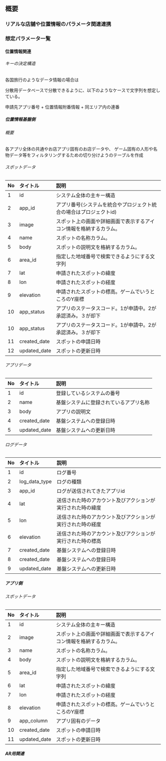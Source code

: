 

## 概要

### リアルな店舗や位置情報のパラメータ関連連携

### 想定パラメータ一覧

#### 位置情報関連

###### キーの決定構造

各国旅行のようなデータ情報の場合は

分散用データベースで分散できるように、以下のようなケースで文字列を想定している。

申請先アプリ番号 + 位置情報附番情報 + 同エリア内の連番



##### 位置情報基盤側

###### 概要

各アプリ全体の共通やお店アプリ固有のお店データや、
ゲーム固有の人形や名物データ等をフィルタリングするための切り分けようのテーブルを作成

###### スポットデータ

| No | タイトル | 説明 |
|:-----------|:------------|:------------|
| 1       | id | システム全体の主キー構造  |
| 2       | app_id | アプリ番号(システムを統合やプロジェクト統合の場合はプロジェクトid)  |
| 3       | image | スポット上の画面や詳細画面で表示するアイコン情報を格納するカラム。  |
| 4       | name | スポットの名称カラム。  |
| 5      | body | スポットの説明文を格納するカラム。  |
| 6       | area_id | 指定した地域番号で検索できるようにする文字列  |
| 7       | lat | 申請されたスポットの緯度  |
| 8       | lon | 申請されたスポットの経度  |
| 9       | elevation | 申請されたスポットの標高。ゲームでいうところのY座標  |
| 10       | app_status | アプリのステータスコード。1が申請中。2が承認済み。３が却下  |
| 10       | app_status | アプリのステータスコード。1が申請中。2が承認済み。３が却下  |
| 11       | created_date | スポットの申請日時  |
| 12       | updated_date | スポットの更新日時  |

###### アプリデータ

| No | タイトル | 説明 |
|:-----------|:------------|:------------|
| 1       | id | 登録しているシステムの番号  |
| 2       | name | 基盤システムに登録されているアプリ名称  |
| 3       | body | アプリの説明文 |
| 4       | created_date | 基盤システムへの登録日時  |
| 5       | updated_date | 基盤システムへの更新日時  |


###### ログデータ

| No | タイトル | 説明 |
|:-----------|:------------|:------------|
| 1       | id | ログ番号  |
| 2       | log_data_type | ログの種類  |
| 3       | app_id | ログが送信されてきたアプリid |
| 4       | lat | 送信された時のアカウント及びアクションが実行された時の緯度  |
| 5       | lon | 送信された時のアカウント及びアクションが実行された時の経度  |
| 6       | elevation | 送信された時のアカウント及びアクションが実行された時の標高  |
| 7       | created_date | 基盤システムへの登録日時  |
| 8       | created_date | 基盤システムへの登録日時  |
| 9       | updated_date | 基盤システムへの更新日時  |



##### アプリ側


###### スポットデータ

| No | タイトル | 説明 |
|:-----------|:------------|:------------|
| 1       | id | システム全体の主キー構造  |
| 2       | image | スポット上の画面や詳細画面で表示するアイコン情報を格納するカラム。  |
| 3       | name | スポットの名称カラム。  |
| 4      | body | スポットの説明文を格納するカラム。  |
| 5       | area_id | 指定した地域番号で検索できるようにする文字列  |
| 6       | lat | 申請されたスポットの緯度  |
| 7       | lon | 申請されたスポットの経度  |
| 8       | elevation | 申請されたスポットの標高。ゲームでいうところのY座標  |
| 9       | app_column | アプリ固有のデータ  |
| 10       | created_date | スポットの申請日時  |
| 11       | updated_date | スポットの更新日時  |


##### AR用関連

